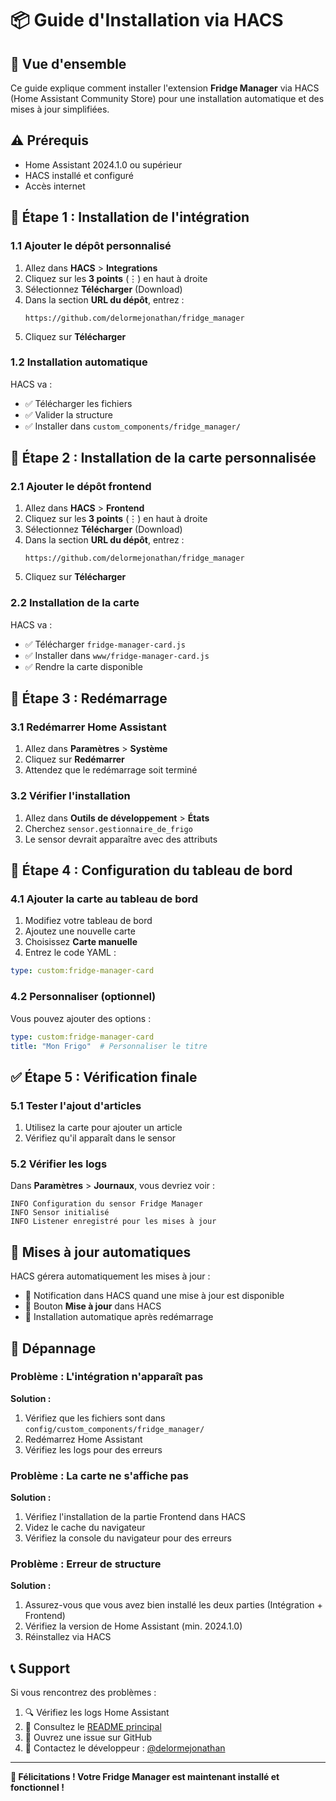 # 📦 Guide d'Installation via HACS

## 🎯 Vue d'ensemble

Ce guide explique comment installer l'extension **Fridge Manager** via HACS (Home Assistant Community Store) pour une installation automatique et des mises à jour simplifiées.

## ⚠️ Prérequis

- Home Assistant 2024.1.0 ou supérieur
- HACS installé et configuré
- Accès internet

## 🔧 Étape 1 : Installation de l'intégration

### 1.1 Ajouter le dépôt personnalisé
1. Allez dans **HACS** > **Integrations**
2. Cliquez sur les **3 points** (⋮) en haut à droite
3. Sélectionnez **Télécharger** (Download)
4. Dans la section **URL du dépôt**, entrez :
   ```
   https://github.com/delormejonathan/fridge_manager
   ```
5. Cliquez sur **Télécharger**

### 1.2 Installation automatique
HACS va :
- ✅ Télécharger les fichiers
- ✅ Valider la structure
- ✅ Installer dans `custom_components/fridge_manager/`

## 🎨 Étape 2 : Installation de la carte personnalisée

### 2.1 Ajouter le dépôt frontend
1. Allez dans **HACS** > **Frontend**
2. Cliquez sur les **3 points** (⋮) en haut à droite
3. Sélectionnez **Télécharger** (Download)
4. Dans la section **URL du dépôt**, entrez :
   ```
   https://github.com/delormejonathan/fridge_manager
   ```
5. Cliquez sur **Télécharger**

### 2.2 Installation de la carte
HACS va :
- ✅ Télécharger `fridge-manager-card.js`
- ✅ Installer dans `www/fridge-manager-card.js`
- ✅ Rendre la carte disponible

## 🔄 Étape 3 : Redémarrage

### 3.1 Redémarrer Home Assistant
1. Allez dans **Paramètres** > **Système**
2. Cliquez sur **Redémarrer**
3. Attendez que le redémarrage soit terminé

### 3.2 Vérifier l'installation
1. Allez dans **Outils de développement** > **États**
2. Cherchez `sensor.gestionnaire_de_frigo`
3. Le sensor devrait apparaître avec des attributs

## 📱 Étape 4 : Configuration du tableau de bord

### 4.1 Ajouter la carte au tableau de bord
1. Modifiez votre tableau de bord
2. Ajoutez une nouvelle carte
3. Choisissez **Carte manuelle**
4. Entrez le code YAML :

```yaml
type: custom:fridge-manager-card
```

### 4.2 Personnaliser (optionnel)
Vous pouvez ajouter des options :

```yaml
type: custom:fridge-manager-card
title: "Mon Frigo"  # Personnaliser le titre
```

## ✅ Étape 5 : Vérification finale

### 5.1 Tester l'ajout d'articles
1. Utilisez la carte pour ajouter un article
2. Vérifiez qu'il apparaît dans le sensor

### 5.2 Vérifier les logs
Dans **Paramètres** > **Journaux**, vous devriez voir :
```
INFO Configuration du sensor Fridge Manager
INFO Sensor initialisé
INFO Listener enregistré pour les mises à jour
```

## 🔄 Mises à jour automatiques

HACS gérera automatiquement les mises à jour :
- 🔔 Notification dans HACS quand une mise à jour est disponible
- 📲 Bouton **Mise à jour** dans HACS
- 🔄 Installation automatique après redémarrage

## 🐛 Dépannage

### Problème : L'intégration n'apparaît pas
**Solution :**
1. Vérifiez que les fichiers sont dans `config/custom_components/fridge_manager/`
2. Redémarrez Home Assistant
3. Vérifiez les logs pour des erreurs

### Problème : La carte ne s'affiche pas
**Solution :**
1. Vérifiez l'installation de la partie Frontend dans HACS
2. Videz le cache du navigateur
3. Vérifiez la console du navigateur pour des erreurs

### Problème : Erreur de structure
**Solution :**
1. Assurez-vous que vous avez bien installé les deux parties (Intégration + Frontend)
2. Vérifiez la version de Home Assistant (min. 2024.1.0)
3. Réinstallez via HACS

## 📞 Support

Si vous rencontrez des problèmes :
1. 🔍 Vérifiez les logs Home Assistant
2. 📖 Consultez le [README principal](README.md)
3. 🐛 Ouvrez une issue sur GitHub
4. 💬 Contactez le développeur : [@delormejonathan](https://github.com/delormejonathan)

---

**🎉 Félicitations ! Votre Fridge Manager est maintenant installé et fonctionnel !**
